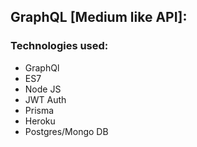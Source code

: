 ## GraphQL [Medium like API]:

### Technologies used:

- GraphQl
- ES7
- Node JS
- JWT Auth
- Prisma
- Heroku
- Postgres/Mongo DB